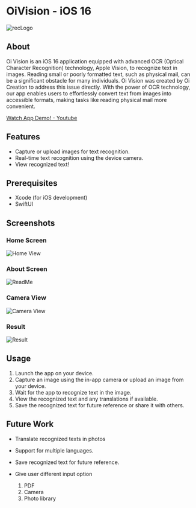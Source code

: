 # OiVision - iOS 16
![recLogo](https://github.com/pchoi63/OiVision-iOS/assets/110645615/a2cb533b-34f1-49d7-8195-20698c0a4e89)
## About
Oi Vision is an iOS 16 application equipped with advanced OCR (Optical Character Recognition) technology, Apple Vision, to recognize text in images.
Reading small or poorly formatted text, such as physical mail, can be a significant obstacle for many individuals. 
Oi Vision was created by Oi Creation to address this issue directly. 
With the power of OCR technology, our app enables users to effortlessly convert text from images into accessible formats, making tasks like reading physical mail more convenient.

[Watch App Demo! - Youtube](https://youtube.com/shorts/4Ho0qsuE4yI?feature=share)

## Features
- Capture or upload images for text recognition.
- Real-time text recognition using the device camera.
- View recognized text!

## Prerequisites
- Xcode (for iOS development)
- SwiftUI

## Screenshots
### Home Screen
![Home View](https://github.com/pchoi63/OiVision-iOS/assets/110645615/214d604d-bf45-4868-9c6f-335370a56df3)
### About Screen
![ReadMe](https://github.com/pchoi63/OiVision-iOS/assets/110645615/2492df63-d037-43eb-bc91-c9c3c8abf4d8)
### Camera View
![Camera View](https://github.com/pchoi63/OiVision-iOS/assets/110645615/81f73ab5-944a-4de1-b7d4-e93fbf87a9f3)
### Result
![Result](https://github.com/pchoi63/OiVision-iOS/assets/110645615/dd273c49-00c0-4ede-ad34-aa448c1bc96d)



## Usage
1. Launch the app on your device.
2. Capture an image using the in-app camera or upload an image from your device.
3. Wait for the app to recognize text in the image.
4. View the recognized text and any translations if available.
5. Save the recognized text for future reference or share it with others.

## Future Work
- Translate recognized texts in photos
- Support for multiple languages.
- Save recognized text for future reference.

- Give user different input option
  1. PDF
  2. Camera
  3. Photo library
